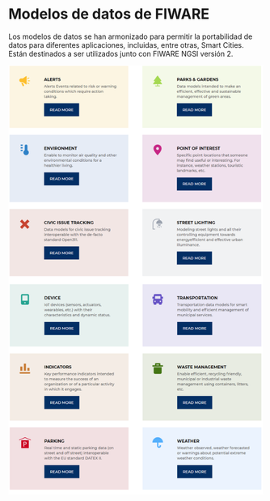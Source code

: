
# Modelos de datos de FIWARE
Los modelos de datos se han armonizado para permitir la portabilidad de datos para diferentes aplicaciones, incluidas, entre otras, Smart Cities. Están destinados a ser utilizados junto con FIWARE NGSI versión 2.

![catálogo](./images//catalogo.png)
